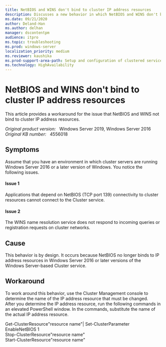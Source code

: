 ```yaml
---
title: NetBIOS and WINS don't bind to cluster IP address resources
description: Discusses a new behavior in which NetBIOS and WINS don't bind to cluster IP address resources
ms.date: 09/21/2020
author: Deland-Han
ms.author: delhan 
manager: dscontentpm
audience: itpro
ms.topic: troubleshooting
ms.prod: windows-server
localization_priority: medium
ms.reviewer: kaushika
ms.prod-support-area-path: Setup and configuration of clustered services and applications
ms.technology: HighAvailability
---
```

# NetBIOS and WINS don't bind to cluster IP address resources

This article provides a workaround for the issue that NetBIOS and WINS not bind to cluster IP address resources.

_Original product version:_ &nbsp; Windows Server 2019, Windows Server 2016  
_Original KB number:_ &nbsp; 4556018

## Symptoms

Assume that you have an environment in which cluster servers are running Windows Server 2016 or a later version of Windows. You notice the following issues.

#### Issue 1

Applications that depend on NetBIOS (TCP port 139) connectivity to cluster resources cannot connect to the Cluster service.

#### Issue 2

The WINS name resolution service does not respond to incoming queries or registration requests on cluster networks.

## Cause

This behavior is by design. It occurs because NetBIOS no longer binds to IP address resources in Windows Server 2016 or later versions of the Windows Server-based Cluster service.

## Workaround

To work around this behavior, use the Cluster Management console to determine the name of the IP address resource that must be changed.  
After you determine the IP address resource, run the following commands in an elevated PowerShell window. In the commands, substitute the name of the actual IP address resource.  

Get-ClusterResource"resource name"| Set-ClusterParameter EnableNetBIOS 1  
Stop-ClusterResource"resource name"  
Start-ClusterResource"resource name"
